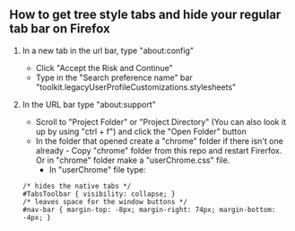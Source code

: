 ## How to get tree style tabs and hide your regular tab bar on Firefox

1.  In a new tab in the url bar, type "about:config"
    - Click "Accept the Risk and Continue"
    - Type in the "Search preference name" bar "toolkit.legacyUserProfileCustomizations.stylesheets"
2.  In the URL bar type "about:support"

    - Scroll to "Project Folder" or "Project Directory" (You can also look it up by using "ctrl + f") and click the "Open Folder" button
    - In the folder that opened create a "chrome" folder if there isn't one already - Copy "chrome" folder from this repo and restart Firerfox. Or in "chrome" folder make a "userChrome.css" file.
      - In "userChrome" file type:

    ```
    /* hides the native tabs */
    #TabsToolbar { visibility: collapse; }
    /* leaves space for the window buttons */
    #nav-bar { margin-top: -8px; margin-right: 74px; margin-bottom: -4px; }
    ```
